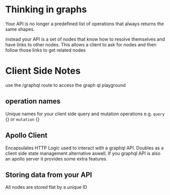 # Thinking in graphs

Your API is no longer a predefined list of operations that always returns the same shapes.

instead your API is a set of nodes that know how to resolve themselves and have links to other nodes. This allows a client to ask for nodes and then follow those links to get related nodes

# Client Side Notes

use the /graphql route to access the graph ql playground

## operation names

Unique names for your client side query and mutation operations
 e.g. `query` {} or `mutation` {}

## Apollo Client 

Encapsulates HTTP Logic used to interact with a graphql API. Doubles as a client side state management alternative aswell. If you graphql API is also an apollo server it provides some extra features.

## Storing data from your API

All nodes are stored flat by a unique ID
